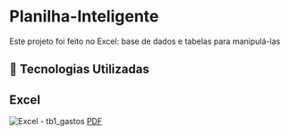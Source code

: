 # Planilha-Inteligente

Este projeto foi feito no Excel: base de dados e tabelas para manipulá-las
## 🤖 Tecnologias Utilizadas
## Excel


![Excel - tb1_gastos](https://1drv.ms/i/c/d1985b4ad9b8685a/ESLMWzYVOIJNl70LhTyzXZkBUysMpSL6jMWKK8ag9oRCaw?e=1UK1n6)
[PDF](https://1drv.ms/x/c/d1985b4ad9b8685a/EUn6smxKhJhMmQYvfcsxPf4B4VWsDV85t9neNNC--G6vLA?e=ElT9Sl)

[^1]: Último Desafio de Projeto com o Expert Felipe Aguiar - Bootcamp Caixa - IA Generativa com Microsoft Copilot. 
